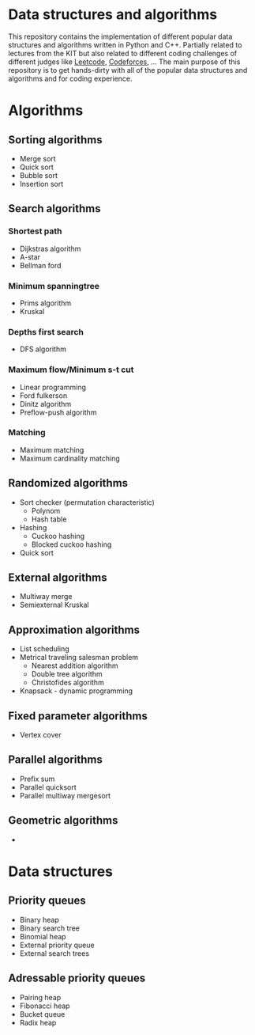 # Data structures and algorithms
This repository contains the implementation of different popular data structures and algorithms written in Python and C++. Partially related to lectures from the KIT but also related to different coding challenges of different judges like [Leetcode](https://leetcode.com/), [Codeforces](https://codeforces.com/), ... The main purpose of this repository is to get hands-dirty with all of the popular data structures and algorithms and for coding experience.


# Algorithms

## Sorting algorithms
- Merge sort
- Quick sort
- Bubble sort
- Insertion sort

## Search algorithms
### Shortest path
- Dijkstras algorithm
- A-star
- Bellman ford
### Minimum spanningtree
- Prims algorithm
- Kruskal
### Depths first search
- DFS algorithm
### Maximum flow/Minimum s-t cut
- Linear programming
- Ford fulkerson
- Dinitz algorithm
- Preflow-push algorithm
### Matching
- Maximum matching
- Maximum cardinality matching

## Randomized algorithms
- Sort checker (permutation characteristic)
    - Polynom
    - Hash table
- Hashing
    - Cuckoo hashing
    - Blocked cuckoo hashing
- Quick sort

## External algorithms
- Multiway merge
- Semiexternal Kruskal

## Approximation algorithms
- List scheduling
- Metrical traveling salesman problem
    - Nearest addition algorithm
    - Double tree algorithm
    - Christofides algorithm
- Knapsack - dynamic programming

## Fixed parameter algorithms
- Vertex cover

## Parallel algorithms
- Prefix sum
- Parallel quicksort
- Parallel multiway mergesort

## Geometric algorithms
- 

# Data structures

## Priority queues
- Binary heap
- Binary search tree
- Binomial heap
- External priority queue
- External search trees

## Adressable priority queues
- Pairing heap
- Fibonacci heap
- Bucket queue
- Radix heap